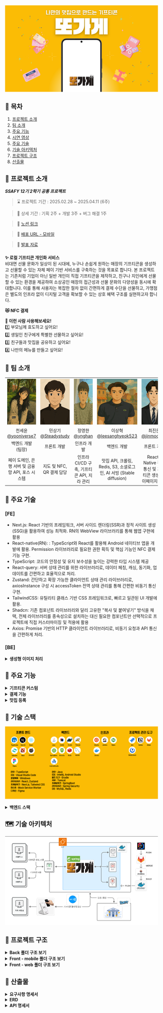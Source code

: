 ![first-screen.png](exec%2Freadme_assets%2Ffirst-screen.png)
<br />

## 📌 목차
1. [프로젝트 소개](#-프로젝트-소개)
2. [팀 소개](#dddd)
3. [주요 기능](#-주요-기능)
4. [시연 영상](#-시연-영상)
5. [주요 기술](#-주요-기술)
6. [기술 아키텍처](#-기술-아키텍처처)
7. [프로젝트 구조](#-프로젝트-구조)
8. [산출물](#-산출물)
   <br />

## 🚀 프로젝트 소개

***SSAFY 12기 2학기 공통 프로젝트***

> ⌛ 프로젝트 기간 : 2025.02.28 ~ 2025.04.11 (6주)

> 📆 상세 기간 : 기획 2주 + 개발 3주 + 버그 해결 1주

> 🔗 [노션 링크](https://relic-sea-1e3.notion.site/1a412a0174e780b4870bd63cd477cac6)

> 📲 [배포 URL - 모바일](https://j12e106.p.ssafy.io)

> 📝 [발표 자료](https://www.canva.com/design/DAGj4Cf_xWE/_Rcu9Lm_w1HBxPY1ytvvGQ/view?utm_content=DAGj4Cf_xWE&utm_campaign=designshare&utm_medium=link2&utm_source=uniquelinks&utlId=h840401bd48)


### 
**✨ 로컬 기프티콘 개인화 서비스**<br />
비대면 선물 문화가 일상이 된 시대에, 누구나 손쉽게 원하는 매장의 기프티콘을 생성하고 선물할 수 있는 자체 페이 기반 서비스를 구축하는 것을 목표로 합니다.
본 프로젝트는 기존처럼 기업이 아닌 일반 개인이 직접 기프티콘을 제작하고, 친구나 지인에게 선물할 수 있는 환경을 제공하여 소상공인 매장의 접근성과 선물 문화의 다양성을 동시에 확대합니다.
이를 통해 사용자는 복잡한 절차 없이 간편하게 결제 수단을 선물하고, 가맹점은 별도의 인프라 없이 디지털 고객을 확보할 수 있는 상호 혜택 구조를 실현하고자 합니다.

**😻 NFC 결제**<br />

**💪 이런 사람 사용해보세요!**<br />
1️⃣ 부모님께 효도하고 싶어요!<br />
2️⃣ 생일인 친구에게 특별한 선물하고 싶어요!<br />
3️⃣ 친구들과 맛집을 공유하고 싶어요!<br />
4️⃣ 나만의 메뉴를 만들고 싶어요!<br />


## 👥 팀 소개
<table style="text-align: center;" width="100%">
  <tr>
    <th style="text-align: center;" width="16.66%"><img src="./exec/readme_assets/member/cheon.png" width="150" height="150"/></th>
    <th style="text-align: center;" width="16.66%"><img src="./exec/readme_assets/member/min.png" width="150" height="150"/></th>
    <th style="text-align: center;" width="16.66%"><img src="./exec/readme_assets/member/jeong.png" width="150" height="150"/></th>
    <th style="text-align: center;" width="16.66%"><img src="./exec/readme_assets/member/lee.png" width="150" height="150"/></th>
    <th style="text-align: center;" width="16.66%"><img src="./exec/readme_assets/member/choi.png" width="150" height="150"/></th>
    <th style="text-align: center;" width="16.66%"><img src="./exec/readme_assets/member/sin.png" width="150" height="150"/></th>
  </tr>
  <tr>
    <td style="text-align: center;" width="16.66%">천세윤<br/><a href="https://github.com/yooniverse7">@yooniverse7</a></td>
    <td style="text-align: center;" width="16.66%">민상기<br/><a href="https://github.com/Steadystudy">@Steadystudy</a></td>
    <td style="text-align: center;" width="16.66%">정영한<br/><a href="https://github.com/ynghan">@ynghan</a></td>
    <td style="text-align: center;" width="16.66%">이상혁<br/><a href="https://github.com/leesanghyeok523">@leesanghyeok523</a></td>
    <td style="text-align: center;" width="16.66%">최진문<br/><a href="https://github.com/jinmoon23">@jinmoon23</a></td>
    <td style="text-align: center;" width="16.66%">신주환<br/><a href="https://github.com/yurai770">@yurai770</a></td>
  </tr>
  <tr>
    <td style="text-align: center;" width="16.66%">백엔드 개발 </br> (팀장)</td>
    <td style="text-align: center;" width="16.66%">프론트 개발</td>
    <td style="text-align: center;" width="16.66%">인프라 개발</td>
    <td style="text-align: center;" width="16.66%">백엔드 개발</td>
    <td style="text-align: center;" width="16.66%">프론트 개발</td>
    <td style="text-align: center;" width="16.66%">백엔드 개발</td>
  </tr>
  <tr>
    <td style="text-align: center;" width="16.66%">페이 도메인, 은행 서버 및 금융망 API, 포스 시스템</td>
    <td style="text-align: center;" width="16.66%">지도 및 NFC, QR 결제 담당</td>
    <td style="text-align: center;" width="16.66%">인프라 CI/CD 구축, 기프티콘 API, 지라 관리</td>
    <td style="text-align: center;" width="16.66%">맛집 API, 크롤링, Redis, S3, 소셜로그인, AI 서빙 (Stable diffusion)</td>
    <td style="text-align: center;" width="16.66%">React-Native 관련 통신 및 기프티콘 생성, 마이페이지 담당</td>
    <td style="text-align: center;" width="16.66%">NFC 기능, Spring Security, POS 기기 구현</td>
  </tr>
</table>

## 🚀 주요 기술

### [FE]
- Next.js: React 기반의 프레임워크, 서버 사이드 렌더링(SSR)과 정적 사이트 생성(SSG)을 활용하여 성능 최적화. RN의 WebView 라이브러리를 통해 웹앱 구현에 활용
- React-native(RN): : TypeScript와 React를 활용해 Android 네이티브 앱을 개발에 활용. Permission 라이브러리로 필요한 권한 획득 및 핵심 기능인 NFC 결제 기능 구현.
- TypeScript: 코드의 안정성 및 유지 보수성을 높이는 강력한 타입 시스템 제공
- React-query: 서버 상태 관리를 위한 라이브러리로, 데이터 페칭, 캐싱, 동기화, 업데이트를 간편하고 효율적으로 처리.
- Zustand: 간단하고 확장 가능한 클라이언트 상태 관리 라이브러리로, axiosInstance 구성 시 accessToken 전역 상태 관리를 통해 간편한 비동기 통신 구현.
- TailwindCSS: 유틸리티 클래스 기반 CSS 프레임워크로, 빠르고 일관된 UI 개발에 활용.
- Shadcn: 기존 컴포넌트 라이브러리와 달리 고유한 "복사 및 붙여넣기" 방식을 채택,  전체 라이브러리를 종속성으로 설치하는 대신 필요한 컴포넌트만 선택적으로 프로젝트에 직접 커스터마이징 및 적용에 활용
- Axios: Promise 기반의 HTTP 클라이언트 라이브러리로, 비동기 요청과 API 통신을 간편하게 처리.

### [BE]

<details>
<summary><strong>생성형 이미지 처리</strong></summary>

- **목표:**  
  사용자 맞춤 기프티콘 이미지를 생성하고, Amazon S3에 저장하여 클라우드에서 제공하는 서비스 구축.

- **기술 스택:**
   - **Stable Diffusion:** 이미지 생성 딥러닝 모델
   - **GPT-4o (또는 최신 GPT 모델):** 동적 프롬프트 생성을 위한 언어 모델
   - **FastAPI & LangChain:** API 엔드포인트와 서비스 통합
   - **PyTorch 최적화:** `torch.float16` 사용 및 4비트 양자화 적용
   - **Amazon S3:** 생성된 이미지의 클라우드 스토리지

### 초기 문제점

1. **이미지 퀄리티:**
   - 자체 하드코딩된 프롬프트를 사용했을 때 생성되는 이미지의 품질이 낮아, 사용자 만족도가 10장 중 1~2장 정도에 머물렀음.

2. **속도 및 리소스 사용:**
   - GPU 서버에서 실행 중에도 이미지 생성 시간이 90~100초 정도 소요되었고, 모델의 메모리 사용량이 매우 높았음.

### 해결 방안

1. **프롬프트 생성 개선:**
   - **동적 프롬프트 생성:**  
     GPT-4o, FastAPI, LangChain을 활용하여 사용자 입력에 맞는 동적 프롬프트를 생성하도록 변경.
      - 기존 정적인 프롬프트 대신, GPT 기반의 프롬프트 생성으로 사용자 만족도가 10장 중 9~10장으로 향상됨.
   - **캐싱된 프롬프트 파일 활용 (옵션):**  
     비용과 속도 개선을 위해 미리 작성된/캐싱된 프롬프트 파일을 사용하도록 구현 가능 (예: `cached_prompts/prompt_축하.txt`).

2. **모델 최적화:**
   - **데이터 타입 최적화:**
      - 기존 `torch.float32` 대신 `torch.float16` 사용하여 GPU 추론 속도를 향상시키고 메모리 사용량을 줄임.
   - **4비트 양자화:**
      - BitsAndBytes 라이브러리의 `BitsAndBytesConfig`를 사용해 모델의 transformer 부분을 4비트 양자화하여 리소스 사용량을 대폭 줄임.
      - 이를 통해 이미지 생성 시간이 기존의 90~100초에서 10~13초로 단축됨.

### 개선 결과

- **이미지 생성 속도 개선:**
   - 최적화를 통해 90 ~ 100초였던 생성 시간이 10 ~ 13초로 단축됨.

- **이미지 품질 향상:**
   - GPT 기반 동적 프롬프트로 사용자 만족도가 10장 중 1~2장에서 9~10장으로 향상됨.

- **리소스 효율성 증대:**
   - `float16`과 4비트 양자화를 적용하여 GPU 메모리 사용량이 감소, 동일 서버에서 더 많은 작업을 동시에 처리할 수 있게 됨.

</details>





## 🚀 주요 기능
<details>
<summary><strong>기프티콘 커스텀</strong></summary>

<table style="text-align: center;" width="100%">
  <tr>
    <th style="text-align: center;" width="25%">기프티콘 커스텀 페이지</th>
    <th style="text-align: center;" width="25%">받은 선물함 페이지</th>
    <th style="text-align: center;" width="25%">보낸 선물함 페이지</th>
    <th style="text-align: center;" width="25%">기프티콘 지도 페이지</th>
  </tr>
  <tr>
    <td style="text-align: center;" width="25%"><img height="400" alt="기프티콘 커스텀 페이지" src="./exec/readme_assets/custom/custom-gift.jpg" ></td>
    <td style="text-align: center;" width="25%"><img height="400" alt="받은 선물함 페이지" src="./exec/readme_assets/custom/recieved-gift.jpg"></td>
    <td style="text-align: center;" width="25%"><img height="400" alt="보낸 선물함 페이지" src="./exec/readme_assets/custom/send-gift.jpg"></td>
    <td style="text-align: center;" width="25%"><img height="400" alt="기프티콘 지도 페이지" src="./exec/readme_assets/custom/gifticon-map.jpg"></td>
  </tr>
</table>
</details>

<details>
<summary><strong>결제 기능</strong></summary>

<table style="text-align: center;" width="100%">
  <tr>
    <th style="text-align: center;" width="33%">결제 방식 선택 페이지</th>
    <th style="text-align: center;" width="33%">NFC</th>
    <th style="text-align: center;" width="33%">QR 코드</th>
  </tr>
  <tr>
    <td style="text-align: center;" width="33%"><img height="400" alt="결제 방식 선택 페이지" src="./exec/readme_assets/pay/nfc_or_qrcode.jpg"></td>
    <td style="text-align: center;" width="33%"><img height="400" alt="NFC" src="./exec/readme_assets/pay/nfc.jpg"></td>
    <td style="text-align: center;" width="33%"><img height="400" alt="QRCODE" src="./exec/readme_assets/pay/qrcode.jpg"></td>
 </tr>
</table>

</details>

<details>
<summary><strong>맛집 등록</strong></summary>

<table style="text-align: center;" width="100%">
  <tr>
    <th style="text-align: center;" width="20%">맛집 지도 화면</th>
    <th style="text-align: center;" width="20%">맛집 등록 화면</th>
    <th style="text-align: center;" width="20%">나만의 메뉴</th>
    <th style="text-align: center;" width="20%">또갈집 지도 화면</th>
    <th style="text-align: center;" width="20%">또갈집 확인 화면</th>
  </tr>
  <tr>
    <td style="text-align: center;" width="20%"><img height="400" alt="맛집 지도 화면" src="./exec/readme_assets/ddostore_register/dstore-map.jpg" ></td>
    <td style="text-align: center;" width="20%"><img height="400" alt="맛집 등록 화면" src="./exec/readme_assets/ddostore_register/dstore-register.jpg"></td>
    <td style="text-align: center;" width="20%"><img height="400" alt="나만의 메뉴" src="./exec/readme_assets/ddostore_register/ddostore-add-menu.jpg"></td>
    <td style="text-align: center;" width="20%"><img height="400" alt="또갈집 지도 화면" src="./exec/readme_assets/ddostore_register/ddostore-map.jpg"></td>
   <td style="text-align: center;" width="20%"><img height="400" alt="또갈집 확인 화면" src="./exec/readme_assets/ddostore_register/ddostore-check.jpg"></td>
  </tr>
</table>
</details>




## 🔧 기술 스택
![skill.png](exec%2Freadme_assets%2Fskill.png)

<details>
<summary><strong>백엔드 스택</strong></summary>

 
### ☕ Java 17
최신 LTS 버전의 Java를 기반으로, 높은 성능과 안정성을 갖춘 백엔드 애플리케이션 구현에 활용.  
Record, Switch Expression 등의 현대적인 문법을 통해 코드 가독성과 개발 생산성 향상.

---

### 🚀 Spring Boot 3.4.3  
REST API, 스케줄링, 예외 처리, 검증 등의 기능을 빠르고 효율적으로 구현할 수 있도록 지원하는 프레임워크.  
프로젝트 구조와 의존성 관리를 표준화하여 유지보수성 향상.

---

### 🔐 Spring Security  
JWT 기반의 인증 및 인가를 위해 커스텀 필터(`CustomAuthenticationFilter`)와 사용자 정의 토큰(`CustomAuthToken`)을 활용하여 보안 처리 구현.

---

### 🧩 Spring Data JPA  
객체지향적인 방식으로 DB에 접근하며, 복잡한 쿼리도 메서드 정의만으로 간편하게 처리.  

---

### 🗄️ MySQL  
대중적이고 안정적인 관계형 데이터베이스.  
다양한 인덱스 전략과 트랜잭션 기능을 활용하여 데이터 정합성과 성능을 확보.  
테이블 간 관계(ERD)를 기반으로 유저-식당-메뉴 간의 구조적 설계 구성.

---

### ⚡ Redis  
인증 토큰, 알림 캐시, 인기 맛집 데이터 등의 임시 저장소로 활용.  
빠른 읽기/쓰기 속도를 바탕으로 실시간 사용자 경험 개선.

---

### 🗂️ AWS S3  
사용자 커스텀 메뉴 이미지 및 식당 이미지 저장소로 사용.  
`Pre-signed URL`을 통해 보안성을 확보하며, 대용량 정적 파일 업로드/다운로드 처리에 활용.

---

### 📦 Docker  
로컬 개발 환경과 배포 환경의 일관성을 확보하기 위해 모든 구성 요소를 컨테이너화하여 관리.

---

### 🔁 Jenkins  
GitLab 연동을 통해 자동화된 CI/CD 파이프라인을 구축.  
코드 커밋 시 자동 빌드 및 배포를 통해 개발 효율성과 안정성 강화.

---

### 🌐 Nginx  
정적 리소스 제공 및 리버스 프록시 서버로 활용.  
API 요청 라우팅, SSL 인증서 설정, 로드밸런싱 등 웹 서버 최적화 구성에 기여.
</details>


## 🗺️ 기술 아키텍처
![ddo-store-architecture](./exec/readme_assets/ddo-store-architecture.png)



## 📂 프로젝트 구조
<details>
  <summary><strong>Back 폴더 구조 보기</strong></summary>
  <pre>
📦 main  
 ┣ 📂 java  
 ┃ ┗ 📂 com  
 ┃   ┗ 📂 example  
 ┃     ┗ 📂 ddo_pay  
 ┃       ┣ 📂 client  
 ┃       ┣ 📂 common  
 ┃       ┃ ┣ 📂 config  
 ┃       ┃ ┃ ┣ 📂 redis  
 ┃       ┃ ┃ ┣ 📂 rest  
 ┃       ┃ ┃ ┣ 📂 S3  
 ┃       ┃ ┃ ┗ 📂 security  
 ┃       ┃ ┃   ┗ 📂 token  
 ┃       ┃ ┣ 📂 dto  
 ┃       ┃ ┣ 📂 exception  
 ┃       ┃ ┣ 📂 response  
 ┃       ┃ ┗ 📂 util  
 ┃       ┣ 📂 gift  
 ┃       ┃ ┣ 📂 controller  
 ┃       ┃ ┣ 📂 dto  
 ┃       ┃ ┃ ┣ 📂 create  
 ┃       ┃ ┃ ┣ 📂 select  
 ┃       ┃ ┃ ┗ 📂 update  
 ┃       ┃ ┣ 📂 entity  
 ┃       ┃ ┣ 📂 repository  
 ┃       ┃ ┗ 📂 service  
 ┃       ┃   ┗ 📂 impl  
 ┃       ┣ 📂 pay  
 ┃       ┃ ┣ 📂 controller  
 ┃       ┃ ┣ 📂 dto  
 ┃       ┃ ┃ ┣ 📂 bank_request  
 ┃       ┃ ┃ ┣ 📂 bank_response  
 ┃       ┃ ┃ ┣ 📂 finance  
 ┃       ┃ ┃ ┣ 📂 request  
 ┃       ┃ ┃ ┗ 📂 response  
 ┃       ┃ ┣ 📂 entity  
 ┃       ┃ ┣ 📂 finance_api  
 ┃       ┃ ┣ 📂 repository  
 ┃       ┃ ┗ 📂 service  
 ┃       ┃   ┗ 📂 impl  
 ┃       ┣ 📂 restaurant  
 ┃       ┃ ┣ 📂 controller  
 ┃       ┃ ┣ 📂 dto  
 ┃       ┃ ┃ ┣ 📂 receipt  
 ┃       ┃ ┃ ┣ 📂 request  
 ┃       ┃ ┃ ┗ 📂 response  
 ┃       ┃ ┣ 📂 entity  
 ┃       ┃ ┣ 📂 mapper  
 ┃       ┃ ┣ 📂 repository  
 ┃       ┃ ┗ 📂 service  
 ┃       ┃   ┣ 📂 crawling  
 ┃       ┃   ┣ 📂 impl  
 ┃       ┃   ┗ 📂 receipt  
 ┃       ┃     ┗ 📂 impl  
 ┃       ┣ 📂 sse  
 ┃       ┗ 📂 user  
 ┃         ┣ 📂 controller  
 ┃         ┣ 📂 dto  
 ┃         ┃ ┣ 📂 request  
 ┃         ┃ ┗ 📂 response  
 ┃         ┣ 📂 entity  
 ┃         ┣ 📂 mapper  
 ┃         ┣ 📂 repo  
 ┃         ┗ 📂 service  
 ┃           ┗ 📂 impl  
 ┗ 📂 resources
   ┗ 📂 application.yml

  </pre>
</details>

<details>
  <summary><strong>Front - mobile 폴더 구조 보기</strong></summary>
  <pre>
📁 FE/mobile/src
├─📁 features
│  └─📁 contactServices
│      ├─📁 api
│      └─📁 types
└─📁 shared
    └─📁 utils
  </pre>
</details>

<details>
  <summary><strong>Front - web 폴더 구조 보기</strong></summary>
  <pre>
📁 FE/web/src
├─📁 app
│  ├─📁 (BarLayout)
│  │  ├─📁 gift
│  │  │  └─📁 get
│  │  │      └─📁 [id]
│  │  └─📁 me
│  │      ├─📁 info
│  │      │  └─📁 setting
│  │      └─📁 stores
│  └─📁 (NoLayout)
│      ├─📁 callback
│      ├─📁 gift
│      │  └─📁 create
│      ├─📁 login
│      ├─📁 moneyCharge
│      ├─📁 pay
│      │  ├─📁 completed
│      │  └─📁 password
│      ├─📁 permission
│      ├─📁 store
│      │  └─📁 register
│      └─📁 user
│          └─📁 firstLogin
├─📁 components
│  └─📁 ui
├─📁 entity
│  ├─📁 gift
│  │  ├─📁 api
│  │  └─📁 model
│  └─📁 store
│      ├─📁 api
│      └─📁 model
├─📁 features
│  ├─📁 crawledStore
│  │  └─📁 ui
│  ├─📁 favoriteStores
│  │  └─📁 ui
│  ├─📁 giftForm
│  │  ├─📁 api
│  │  └─📁 ui
│  ├─📁 gitfBox
│  │  └─📁 ui
│  ├─📁 kakaoLogin
│  │  ├─📁 api
│  │  └─📁 ui
│  ├─📁 map
│  │  ├─📁 model
│  │  └─📁 ui
│  ├─📁 menuForm
│  │  ├─📁 api
│  │  └─📁 ui
│  ├─📁 myMoneyCheck
│  │  ├─📁 api
│  │  └─📁 ui
│  ├─📁 paymentCheck
│  │  ├─📁 api
│  │  └─📁 ui
│  ├─📁 payPwdForm
│  │  ├─📁 api
│  │  └─📁 ui
│  └─📁 permissonRequest
│      └─📁 api
├─📁 lib
├─📁 shared
│  ├─📁 api
│  ├─📁 constants
│  ├─📁 hooks
│  ├─📁 modal
│  ├─📁 msw
│  │  └─📁 mock
│  │      ├─📁 data
│  │      └─📁 handlers
│  ├─📁 reactQuery
│  └─📁 utils
├─📁 store
├─📁 types
└─📁 widgets
    ├─📁 bottomBar
    │  └─📁 ui
    ├─📁 fadeUpContainer
    │  └─📁 ui
    └─📁 searchBar
        └─📁 ui
  </pre>
</details>

## 📜 산출물
<details>
  <summary><strong>요구사항 명세서</strong></summary>
  <h3>🔹 유저 및 지도 관리</h3>
  <img src="./exec/readme_assets/requirements/re1.png" alt="요구사항명세서">
  <h3>🔹 기프티콘 및 친구 관리</h3>
  <img src="./exec/readme_assets/requirements/re2.png" alt="요구사항명세서">
</details>

<details>
  <summary><strong>ERD</strong></summary>
  <img src="./exec/readme_assets/ERD.png" alt="erd">
</details>


<details>
  <summary><strong>API 명세서</strong></summary>
  <h3>🔹 유저 도메인</h3>
  <img src="./exec/readme_assets/domain/user-domain.png" alt="api명세서">
  <h3>🔹 기프티콘 도메인</h3>
  <img src="./exec/readme_assets/domain/gift-domain.png" alt="api명세서">
  <h3>🔹 페이 도메인</h3>
  <img src="./exec/readme_assets/domain/pay-domain.png" alt="api명세서">
  <h3>🔹 맛집 도메인</h3>
  <img src="./exec/readme_assets/domain/restaurant-domain.png" alt="api명세서">
  <h3>🔹 포스 도메인</h3>
  <img src="./exec/readme_assets/domain/pos-domain.png" alt="api명세서">
  <h3>🔹 은행 도메인</h3>
  <img src="./exec/readme_assets/domain/bank-domain.png" alt="api명세서">
</details>
